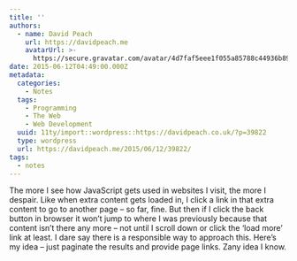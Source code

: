 ```yaml
---
title: ''
authors:
  - name: David Peach
    url: https://davidpeach.me
    avatarUrl: >-
      https://secure.gravatar.com/avatar/4d7faf5eee1f055a85788c44936b8995eaab6dfb004e7854ec747ccb272e91ee?s=96&d=mm&r=g
date: 2015-06-12T04:49:00.000Z
metadata:
  categories:
    - Notes
  tags:
    - Programming
    - The Web
    - Web Development
  uuid: 11ty/import::wordpress::https://davidpeach.co.uk/?p=39822
  type: wordpress
  url: https://davidpeach.me/2015/06/12/39822/
tags:
  - notes
---
```

The more I see how JavaScript gets used in websites I visit, the more I despair. Like when extra content gets loaded in, I click a link in that extra content to go to another page – so far, fine. But then if I click the back button in browser it won’t jump to where I was previously because that content isn’t there any more – not until I scroll down or click the ‘load more’ link at least. I dare say there is a responsible way to approach this. Here’s my idea – just paginate the results and provide page links. Zany idea I know.